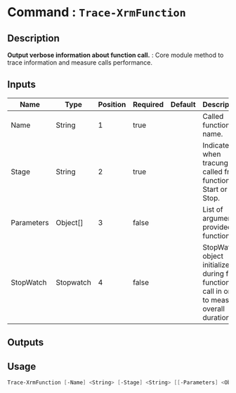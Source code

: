 ﻿# Command : `Trace-XrmFunction` 

## Description

**Output verbose information about function call.** : Core module method to trace information and measure calls performance.

## Inputs

Name|Type|Position|Required|Default|Description
----|----|--------|--------|-------|-----------
Name|String|1|true||Called function name.
Stage|String|2|true||Indicate when tracung is called from function : Start or Stop.
Parameters|Object[]|3|false||List of arguments provided to function.
StopWatch|Stopwatch|4|false||StopWath object initialized during first function call in order to measure overall duration.

## Outputs

## Usage

```Powershell 
Trace-XrmFunction [-Name] <String> [-Stage] <String> [[-Parameters] <Object[]>] [[-StopWatch] <Stopwatch>] [<CommonParameters>]
``` 



